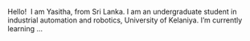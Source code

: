 Hello! 
I am Yasitha, from Sri Lanka.
I am an undergraduate student in industrial automation and robotics,
University of Kelaniya.
I’m currently learning ...
